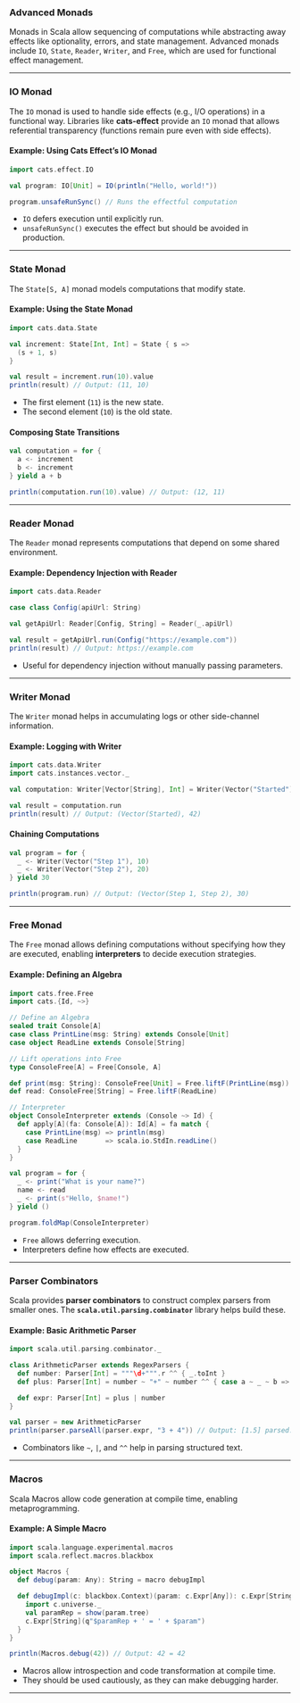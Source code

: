 
### **Advanced Monads**
Monads in Scala allow sequencing of computations while abstracting away effects like optionality, errors, and state management. Advanced monads include `IO`, `State`, `Reader`, `Writer`, and `Free`, which are used for functional effect management.

---

### **IO Monad**
The `IO` monad is used to handle side effects (e.g., I/O operations) in a functional way. Libraries like **cats-effect** provide an `IO` monad that allows referential transparency (functions remain pure even with side effects).

#### **Example: Using Cats Effect’s IO Monad**
```scala
import cats.effect.IO

val program: IO[Unit] = IO(println("Hello, world!"))

program.unsafeRunSync() // Runs the effectful computation
```
- `IO` defers execution until explicitly run.
- `unsafeRunSync()` executes the effect but should be avoided in production.

---

### **State Monad**
The `State[S, A]` monad models computations that modify state.

#### **Example: Using the State Monad**
```scala
import cats.data.State

val increment: State[Int, Int] = State { s =>
  (s + 1, s)
}

val result = increment.run(10).value
println(result) // Output: (11, 10)
```
- The first element (`11`) is the new state.
- The second element (`10`) is the old state.

#### **Composing State Transitions**
```scala
val computation = for {
  a <- increment
  b <- increment
} yield a + b

println(computation.run(10).value) // Output: (12, 11)
```

---

### **Reader Monad**
The `Reader` monad represents computations that depend on some shared environment.

#### **Example: Dependency Injection with Reader**
```scala
import cats.data.Reader

case class Config(apiUrl: String)

val getApiUrl: Reader[Config, String] = Reader(_.apiUrl)

val result = getApiUrl.run(Config("https://example.com"))
println(result) // Output: https://example.com
```
- Useful for dependency injection without manually passing parameters.

---

### **Writer Monad**
The `Writer` monad helps in accumulating logs or other side-channel information.

#### **Example: Logging with Writer**
```scala
import cats.data.Writer
import cats.instances.vector._

val computation: Writer[Vector[String], Int] = Writer(Vector("Started"), 42)

val result = computation.run
println(result) // Output: (Vector(Started), 42)
```

#### **Chaining Computations**
```scala
val program = for {
  _ <- Writer(Vector("Step 1"), 10)
  _ <- Writer(Vector("Step 2"), 20)
} yield 30

println(program.run) // Output: (Vector(Step 1, Step 2), 30)
```

---

### **Free Monad**
The `Free` monad allows defining computations without specifying how they are executed, enabling **interpreters** to decide execution strategies.

#### **Example: Defining an Algebra**
```scala
import cats.free.Free
import cats.{Id, ~>}

// Define an Algebra
sealed trait Console[A]
case class PrintLine(msg: String) extends Console[Unit]
case object ReadLine extends Console[String]

// Lift operations into Free
type ConsoleFree[A] = Free[Console, A]

def print(msg: String): ConsoleFree[Unit] = Free.liftF(PrintLine(msg))
def read: ConsoleFree[String] = Free.liftF(ReadLine)

// Interpreter
object ConsoleInterpreter extends (Console ~> Id) {
  def apply[A](fa: Console[A]): Id[A] = fa match {
    case PrintLine(msg) => println(msg)
    case ReadLine       => scala.io.StdIn.readLine()
  }
}

val program = for {
  _ <- print("What is your name?")
  name <- read
  _ <- print(s"Hello, $name!")
} yield ()

program.foldMap(ConsoleInterpreter)
```
- `Free` allows deferring execution.
- Interpreters define how effects are executed.

---

### **Parser Combinators**
Scala provides **parser combinators** to construct complex parsers from smaller ones. The **`scala.util.parsing.combinator`** library helps build these.

#### **Example: Basic Arithmetic Parser**
```scala
import scala.util.parsing.combinator._

class ArithmeticParser extends RegexParsers {
  def number: Parser[Int] = """\d+""".r ^^ { _.toInt }
  def plus: Parser[Int] = number ~ "+" ~ number ^^ { case a ~ _ ~ b => a + b }

  def expr: Parser[Int] = plus | number
}

val parser = new ArithmeticParser
println(parser.parseAll(parser.expr, "3 + 4")) // Output: [1.5] parsed: 7
```
- Combinators like `~`, `|`, and `^^` help in parsing structured text.

---

### **Macros**
Scala Macros allow code generation at compile time, enabling metaprogramming.

#### **Example: A Simple Macro**
```scala
import scala.language.experimental.macros
import scala.reflect.macros.blackbox

object Macros {
  def debug(param: Any): String = macro debugImpl

  def debugImpl(c: blackbox.Context)(param: c.Expr[Any]): c.Expr[String] = {
    import c.universe._
    val paramRep = show(param.tree)
    c.Expr[String](q"$paramRep + ' = ' + $param")
  }
}

println(Macros.debug(42)) // Output: 42 = 42
```
- Macros allow introspection and code transformation at compile time.
- They should be used cautiously, as they can make debugging harder.

---